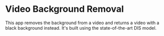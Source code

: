 # Video Background Removal

This app removes the background from a video and returns a video with a black background instead. It's built using the state-of-the-art DIS model.